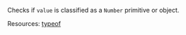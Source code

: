 Checks if <code>value</code> is classified as a <code>Number</code> primitive or object.

Resources: [typeof](https://developer.mozilla.org/en-US/docs/Web/JavaScript/Reference/Operators/typeof)
